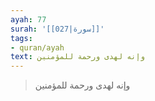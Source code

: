 ```yaml
---
ayah: 77
surah: '[[027|سورة]]'
tags:
- quran/ayah
text: وإنه لهدى ورحمة للمؤمنين
---
```

> وإنه لهدى ورحمة للمؤمنين
